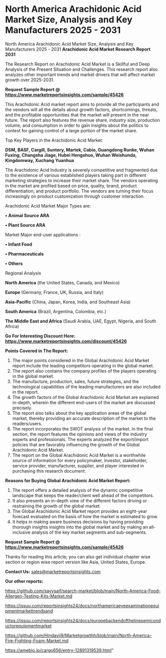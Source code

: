 # North America Arachidonic Acid Market Size, Analysis and Key Manufacturers 2025 - 2031
 North America Arachidonic Acid Market Size, Analysis and Key Manufacturers 2025 - 2031
<strong>Arachidonic Acid Market Research Report 2031</strong>

The Research Report on Arachidonic Acid Market is a Skillful and Deep Analysis of the Present Situation and Challenges. This research report also analyzes other important trends and market drivers that will affect market growth over 2025-2031.

<strong>Request Sample Report @ <a href=https://www.marketreportsinsights.com/sample/45426>https://www.marketreportsinsights.com/sample/45426</a></strong>

This Arachidonic Acid market report aims to provide all the participants and the vendors will all the details about growth factors, shortcomings, threats, and the profitable opportunities that the market will present in the near future. The report also features the revenue share, industry size, production volume, and consumption in order to gain insights about the politics to contest for gaining control of a large portion of the market share.

Top Key Players in the Arachidonic Acid Market:

<strong>DSM, BASF, Cargill, Suntory, Martek, Cabio, Guangdong Runke, Wuhan Fuxing, Changsha Jiage, Hubei Hengshuo, Wuhan Weishunda, Kingdomway, Xuchang Yuanhua</strong>

The Arachidonic Acid Industry is severely competitive and fragmented due to the existence of various established players taking part in different marketing strategies to increase their market share. The vendors operating in the market are profiled based on price, quality, brand, product differentiation, and product portfolio. The vendors are turning their focus increasingly on product customization through customer interaction.

Arachidonic Acid Market Major Types are:

<strong>•  Animal Source ARA

•  Plant Source ARA</strong>

Market Major end-user applications :

<strong>•  Infant Food

•  Pharmaceuticals

•  Others</strong>

Regional Analysis

</u><strong><b>North America</b></strong> (the United States, Canada, and Mexico)

<strong><b>Europe </b></strong>(Germany, France, UK, Russia, and Italy)

<strong><b>Asia-Pacific</b></strong> (China, Japan, Korea, India, and Southeast Asia)

<strong><b>South America</b></strong> (Brazil, Argentina, Colombia, etc.)

<strong><b>The Middle East and Africa</b></strong> (Saudi Arabia, UAE, Egypt, Nigeria, and South Africa)

<strong>Go For Interesting Discount Here: <a href=https://www.marketreportsinsights.com/discount/45426>https://www.marketreportsinsights.com/discount/45426</a></strong>

<strong>Points Covered in The Report:</strong>
<ol>
  <li>The major points considered in the Global Arachidonic Acid Market report include the leading competitors operating in the global market.</li>
  <li>The report also contains the company profiles of the players operating in the global market.</li>
  <li>The manufacture, production, sales, future strategies, and the technological capabilities of the leading manufacturers are also included in the report.</li>
  <li>The growth factors of the Global Arachidonic Acid Market are explained in-depth, wherein the different end-users of the market are discussed precisely.</li>
  <li>The report also talks about the key application areas of the global market, thereby providing an accurate description of the market to the readers/users.</li>
  <li>The report incorporates the SWOT analysis of the market. In the final section, the report features the opinions and views of the industry experts and professionals. The experts analyzed the export/import policies that are favorably influencing the growth of the Global Arachidonic Acid Market.</li>
  <li>The report on the Global Arachidonic Acid Market is a worthwhile source of information for every policymaker, investor, stakeholder, service provider, manufacturer, supplier, and player interested in purchasing this research document.</li>
</ol>
<strong>Reasons for Buying Global Arachidonic Acid Market Report:</strong>

<ol>
  <li>The report offers a detailed analysis of the dynamic competitive landscape that keeps the reader/client well ahead of the competitors.</li>
  <li>It also presents an in-depth view of the different factors driving or restraining the growth of the global market.</li>
  <li>The Global Arachidonic Acid Market report provides an eight-year forecast evaluated on the basis of how the market is estimated to grow.</li>
  <li>It helps in making aware business decisions by having providing thorough insights insights into the global market and by making an all-inclusive analysis of the key market segments and sub-segments.</li>
</ol>
<strong>Request Sample Report @ <a href=https://www.marketreportsinsights.com/sample/45426>https://www.marketreportsinsights.com/sample/45426</a></strong>


Thanks for reading this article; you can also get individual chapter wise section or region wise report version like Asia, United States, Europe.

<strong>Contact Us:</strong>
sales@marketreportsinsights.com

<strong>Our other reports:</strong>

<a href=https://github.com/sayysaif/search-market/blob/main/North-America-Food-Allergen-Testing-Kits-Market.md>https://github.com/sayysaif/search-market/blob/main/North-America-Food-Allergen-Testing-Kits-Market.md</a>

<a href=https://issuu.com/reportsinsights24/docs/northamericaeyeexaminationequipmentmarkettrendsand>https://issuu.com/reportsinsights24/docs/northamericaeyeexaminationequipmentmarkettrendsand</a>

<a href=https://issuu.com/reportsinsights24/docs/europebackendofthelinesemiconductorequipmentmarket>https://issuu.com/reportsinsights24/docs/europebackendofthelinesemiconductorequipmentmarket</a>

<a href=https://github.com/Hindavii9/Marketgrowthh/blob/main/North-America-Fire-Fighting-Foam-Market.md>https://github.com/Hindavii9/Marketgrowthh/blob/main/North-America-Fire-Fighting-Foam-Market.md</a>

<a href=https://ameblo.jp/cargo656/entry-12891319539.html>https://ameblo.jp/cargo656/entry-12891319539.html</a>"
